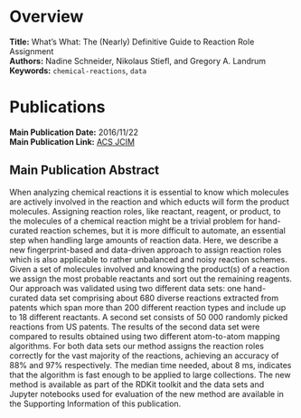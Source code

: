 # Overview
**Title:** What’s What: The (Nearly) Definitive Guide to Reaction Role Assignment<br>
**Authors:** Nadine Schneider, Nikolaus Stiefl, and Gregory A. Landrum<br>
**Keywords:** `chemical-reactions`, `data`


# Publications
**Main Publication Date:** 2016/11/22<br>
**Main Publication Link:** [ACS JCIM](https://pubs.acs.org/doi/full/10.1021/acs.jcim.6b00564)


## Main Publication Abstract
When analyzing chemical reactions it is essential to know which molecules are actively involved in the reaction and
which educts will form the product molecules. Assigning reaction roles, like reactant, reagent, or product, to the
molecules of a chemical reaction might be a trivial problem for hand-curated reaction schemes, but it is more difficult
to automate, an essential step when handling large amounts of reaction data. Here, we describe a new fingerprint-based
and data-driven approach to assign reaction roles which is also applicable to rather unbalanced and noisy reaction
schemes. Given a set of molecules involved and knowing the product(s) of a reaction we assign the most probable
reactants and sort out the remaining reagents. Our approach was validated using two different data sets: one
hand-curated data set comprising about 680 diverse reactions extracted from patents which span more than 200 different
reaction types and include up to 18 different reactants. A second set consists of 50 000 randomly picked reactions from
US patents. The results of the second data set were compared to results obtained using two different atom-to-atom
mapping algorithms. For both data sets our method assigns the reaction roles correctly for the vast majority of the
reactions, achieving an accuracy of 88% and 97% respectively. The median time needed, about 8 ms, indicates that the
algorithm is fast enough to be applied to large collections. The new method is available as part of the RDKit toolkit
and the data sets and Jupyter notebooks used for evaluation of the new method are available in the Supporting
Information of this publication.
